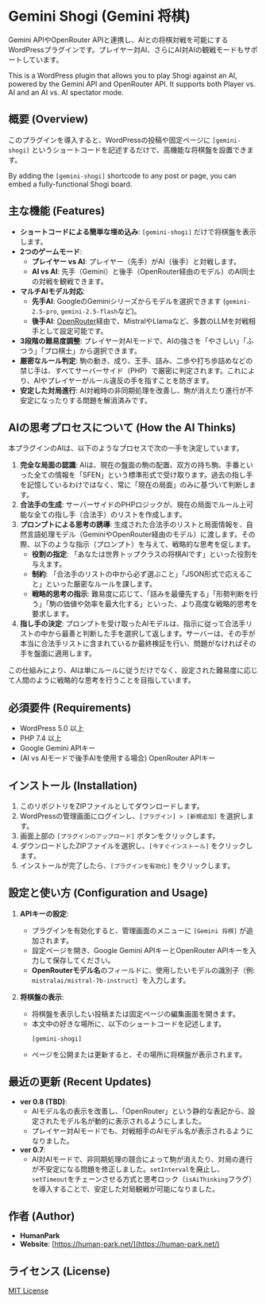 # Gemini Shogi (Gemini 将棋)

Gemini APIやOpenRouter APIと連携し、AIとの将棋対戦を可能にするWordPressプラグインです。プレイヤー対AI、さらにAI対AIの観戦モードもサポートしています。

This is a WordPress plugin that allows you to play Shogi against an AI, powered by the Gemini API and OpenRouter API. It supports both Player vs. AI and an AI vs. AI spectator mode.

## 概要 (Overview)

このプラグインを導入すると、WordPressの投稿や固定ページに `[gemini-shogi]` というショートコードを記述するだけで、高機能な将棋盤を設置できます。

By adding the `[gemini-shogi]` shortcode to any post or page, you can embed a fully-functional Shogi board.

## 主な機能 (Features)

*   **ショートコードによる簡単な埋め込み**: `[gemini-shogi]` だけで将棋盤を表示します。
*   **2つのゲームモード**:
    *   **プレイヤー vs AI**: プレイヤー（先手）がAI（後手）と対戦します。
    *   **AI vs AI**: 先手（Gemini）と後手（OpenRouter経由のモデル）のAI同士の対戦を観戦できます。
*   **マルチAIモデル対応**:
    *   **先手AI**: GoogleのGeminiシリーズからモデルを選択できます (`gemini-2.5-pro`, `gemini-2.5-flash`など)。
    *   **後手AI**: [OpenRouter](https://openrouter.ai/)経由で、MistralやLlamaなど、多数のLLMを対戦相手として設定可能です。
*   **3段階の難易度調整**: プレイヤー対AIモードで、AIの強さを「やさしい」「ふつう」「プロ棋士」から選択できます。
*   **厳密なルール判定**: 駒の動き、成り、王手、詰み、二歩や打ち歩詰めなどの禁じ手は、すべてサーバーサイド（PHP）で厳密に判定されます。これにより、AIやプレイヤーがルール違反の手を指すことを防ぎます。
*   **安定した対局進行**: AI対戦時の非同期処理を改善し、駒が消えたり進行が不安定になったりする問題を解消済みです。

## AIの思考プロセスについて (How the AI Thinks)

本プラグインのAIは、以下のようなプロセスで次の一手を決定しています。

1.  **完全な局面の認識**: AIは、現在の盤面の駒の配置、双方の持ち駒、手番といった全ての情報を「SFEN」という標準形式で受け取ります。過去の指し手を記憶しているわけではなく、常に「現在の局面」のみに基づいて判断します。
2.  **合法手の生成**: サーバーサイドのPHPロジックが、現在の局面でルール上可能な全ての指し手（合法手）のリストを作成します。
3.  **プロンプトによる思考の誘導**: 生成された合法手のリストと局面情報を、自然言語処理モデル（GeminiやOpenRouter経由のモデル）に渡します。その際、以下のような指示（プロンプト）を与えて、戦略的な思考を促します。
    *   **役割の指定**: 「あなたは世界トップクラスの将棋AIです」といった役割を与えます。
    *   **制約**: 「合法手のリストの中から必ず選ぶこと」「JSON形式で応えること」といった厳密なルールを課します。
    *   **戦略的思考の指示**: 難易度に応じて、「詰みを最優先する」「形勢判断を行う」「駒の価値や効率を最大化する」といった、より高度な戦略的思考を要求します。
4.  **指し手の決定**: プロンプトを受け取ったAIモデルは、指示に従って合法手リストの中から最善と判断した手を選択して返します。サーバーは、その手が本当に合法手リストに含まれているか最終検証を行い、問題がなければその手を盤面に適用します。

この仕組みにより、AIは単にルールに従うだけでなく、設定された難易度に応じて人間のように戦略的な思考を行うことを目指しています。

## 必須要件 (Requirements)

*   WordPress 5.0 以上
*   PHP 7.4 以上
*   Google Gemini APIキー
*   (AI vs AIモードで後手AIを使用する場合) OpenRouter APIキー

## インストール (Installation)

1.  このリポジトリをZIPファイルとしてダウンロードします。
2.  WordPressの管理画面にログインし、`[プラグイン] > [新規追加]` を選択します。
3.  画面上部の `[プラグインのアップロード]` ボタンをクリックします。
4.  ダウンロードしたZIPファイルを選択し、`[今すぐインストール]` をクリックします。
5.  インストールが完了したら、`[プラグインを有効化]` をクリックします。

## 設定と使い方 (Configuration and Usage)

1.  **APIキーの設定**:
    *   プラグインを有効化すると、管理画面のメニューに `[Gemini 将棋]` が追加されます。
    *   設定ページを開き、Google Gemini APIキーとOpenRouter APIキーを入力して保存してください。
    *   **OpenRouterモデル名**のフィールドに、使用したいモデルの識別子（例: `mistralai/mistral-7b-instruct`）を入力します。

2.  **将棋盤の表示**:
    *   将棋盤を表示したい投稿または固定ページの編集画面を開きます。
    *   本文中の好きな場所に、以下のショートコードを記述します。
        ```
        [gemini-shogi]
        ```
    *   ページを公開または更新すると、その場所に将棋盤が表示されます。

## 最近の更新 (Recent Updates)

*   **ver 0.8 (TBD)**:
    *   AIモデル名の表示を改善し、「OpenRouter」という静的な表記から、設定されたモデル名が動的に表示されるようにしました。
    *   プレイヤー対AIモードでも、対戦相手のAIモデル名が表示されるようになりました。
*   **ver 0.7**:
    *   AI対AIモードで、非同期処理の競合によって駒が消えたり、対局の進行が不安定になる問題を修正しました。`setInterval`を廃止し、`setTimeout`をチェーンさせる方式と思考ロック（`isAiThinking`フラグ）を導入することで、安定した対局観戦が可能になりました。

## 作者 (Author)

*   **HumanPark**
*   **Website**: [https://human-park.net/](https://human-park.net/)

## ライセンス (License)

[MIT License](LICENSE)